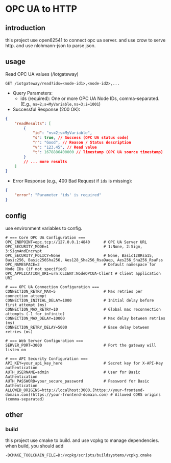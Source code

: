 # OPC UA to HTTP

## introduction

this project use open62541 to connect opc ua server.
and use crow to serve http.
and use nlohmann-json to parse json.

## usage

Read OPC UA values (/iotgateway)

```
GET /iotgateway/read?ids=<node-id1>,<node-id2>,...
```

* Query Parameters:
    * ids (required): One or more OPC UA Node IDs, comma-separated. (E.g., `ns=2;s=MyVariable,ns=3;i=1001`)
* Successful Response (200 OK):
```json
{
	"readResults": [
		{
			"id": "ns=2;s=MyVariable",
			"s": true, // Success (OPC UA status code)
			"r": "Good", // Reason / Status description
			"v": "123.45", // Read value
			"t": 1678886400000 // Timestamp (OPC UA source timestamp)
		}
		// ... more results
	]
}
```

* Error Response (e.g., 400 Bad Request if `ids` is missing):
```json
{
	"error": "Parameter 'ids' is required"
}
```


## config

use environment variables to config.

```
# === Core OPC UA Configuration ===
OPC_ENDPOINT=opc.tcp://127.0.0.1:4840      # OPC UA Server URL
OPC_SECURITY_MODE=1                        # 1:None, 2:Sign, 3:SignAndEncrypt
OPC_SECURITY_POLICY=None                   # None, Basic128Rsa15, Basic256, Basic256Sha256, Aes128_Sha256_RsaOaep, Aes256_Sha256_RsaPss
OPC_NAMESPACE=2                            # Default namespace for Node IDs (if not specified)
OPC_APPLICATION_URI=urn:CLIENT:NodeOPCUA-Client # Client application URI

# === OPC UA Connection Configuration ===
CONNECTION_RETRY_MAX=5                     # Max retries per connection attempt
CONNECTION_INITIAL_DELAY=1000              # Initial delay before first attempt (ms)
CONNECTION_MAX_RETRY=10                    # Global max reconnection attempts (-1 for infinite)
CONNECTION_MAX_DELAY=10000                 # Max delay between retries (ms)
CONNECTION_RETRY_DELAY=5000                # Base delay between retries (ms)

# === Web Server Configuration ===
SERVER_PORT=3000                           # Port the gateway will listen on

# === API Security Configuration ===
API_KEY=your_api_key_here                  # Secret key for X-API-Key authentication
AUTH_USERNAME=admin                        # User for Basic Authentication
AUTH_PASSWORD=your_secure_password         # Password for Basic Authentication
ALLOWED_ORIGINS=http://localhost:3000,[https://your-frontend-domain.com](https://your-frontend-domain.com) # Allowed CORS origins (comma-separated)
```

## other

### build

this project use cmake to build.
and use vcpkg to manage dependencies.
when build, you should add
```
-DCMAKE_TOOLCHAIN_FILE=D:/vcpkg/scripts/buildsystems/vcpkg.cmake
```
